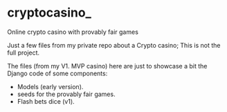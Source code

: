 # cryptocasino_
Online crypto casino with provably fair games


Just a few files from my private repo about a Crypto casino;  This is not the full project.

The files (from my V1. MVP casino) here are just to showcase a bit the Django code of some components:
- Models (early version).
- seeds for the provably fair games.
- Flash bets dice (v1).




